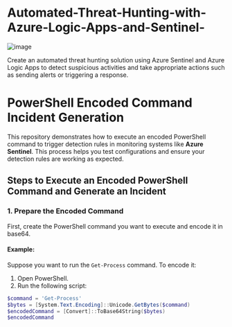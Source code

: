 # Automated-Threat-Hunting-with-Azure-Logic-Apps-and-Sentinel-

![image](https://github.com/user-attachments/assets/9353ecd1-5646-44a0-a036-acc854aeca23)


Create an automated threat hunting solution using Azure Sentinel and Azure Logic Apps to detect suspicious activities and take appropriate actions such as sending alerts or triggering a response.


# PowerShell Encoded Command Incident Generation

This repository demonstrates how to execute an encoded PowerShell command to trigger detection rules in monitoring systems like **Azure Sentinel**. This process helps you test configurations and ensure your detection rules are working as expected.

## Steps to Execute an Encoded PowerShell Command and Generate an Incident

### 1. Prepare the Encoded Command
First, create the PowerShell command you want to execute and encode it in base64.

#### Example:
Suppose you want to run the `Get-Process` command. To encode it:

1. Open PowerShell.
2. Run the following script:

```powershell
$command = 'Get-Process'
$bytes = [System.Text.Encoding]::Unicode.GetBytes($command)
$encodedCommand = [Convert]::ToBase64String($bytes)
$encodedCommand

